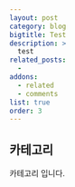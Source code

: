 ```yaml
---
layout: post
category: blog
bigtitle: Test
description: >
  test
related_posts:
  -
addons:
  - related
  - comments
list: true
order: 3
---
```


## 카테고리
카테고리 입니다.